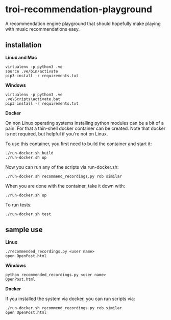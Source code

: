 # troi-recommendation-playground

A recommendation engine playground that should hopefully make playing with music recommendations easy.

## installation


**Linux and Mac**
```
virtualenv -p python3 .ve
source .ve/bin/activate
pip3 install -r requirements.txt
```

**Windows**
```
virtualenv -p python3 .ve
.ve\Scripts\activate.bat
pip3 install -r requirements.txt
```

**Docker**

On non Linux operating systems installing python modules can be a bit of a pain. For that a thin-shell docker
container can be created. Note that docker is not required, but helpful if you're not on Linux.

To use this container, you first need to build the container and start it:

```
./run-docker.sh build
./run-docker.sh up
```

Now you can run any of the scripts via run-docker.sh:

```
./run-docker.sh recommend_recordings.py rob similar
```

When you are done with the container, take it down with:

```
./run-docker.sh up
```

To run tests:

```
./run-docker.sh test
```


## sample use

**Linux**
```
./recommended_recordings.py <user name>
open OpenPost.html
```

**Windows**
```
python recommended_recordings.py <user name>
OpenPost.html
```

**Docker**

If you installed the system via docker, you can run scripts via:

```
./run-docker.sh recommend_recordings.py rob similar
open OpenPost.html
```
